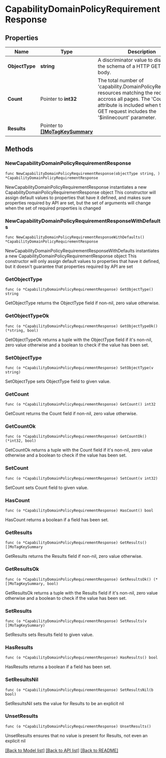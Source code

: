 # CapabilityDomainPolicyRequirementResponse

## Properties

Name | Type | Description | Notes
------------ | ------------- | ------------- | -------------
**ObjectType** | **string** | A discriminator value to disambiguate the schema of a HTTP GET response body. | 
**Count** | Pointer to **int32** | The total number of &#39;capability.DomainPolicyRequirement&#39; resources matching the request, accross all pages. The &#39;Count&#39; attribute is included when the HTTP GET request includes the &#39;$inlinecount&#39; parameter. | [optional] 
**Results** | Pointer to [**[]MoTagKeySummary**](MoTagKeySummary.md) |  | [optional] 

## Methods

### NewCapabilityDomainPolicyRequirementResponse

`func NewCapabilityDomainPolicyRequirementResponse(objectType string, ) *CapabilityDomainPolicyRequirementResponse`

NewCapabilityDomainPolicyRequirementResponse instantiates a new CapabilityDomainPolicyRequirementResponse object
This constructor will assign default values to properties that have it defined,
and makes sure properties required by API are set, but the set of arguments
will change when the set of required properties is changed

### NewCapabilityDomainPolicyRequirementResponseWithDefaults

`func NewCapabilityDomainPolicyRequirementResponseWithDefaults() *CapabilityDomainPolicyRequirementResponse`

NewCapabilityDomainPolicyRequirementResponseWithDefaults instantiates a new CapabilityDomainPolicyRequirementResponse object
This constructor will only assign default values to properties that have it defined,
but it doesn't guarantee that properties required by API are set

### GetObjectType

`func (o *CapabilityDomainPolicyRequirementResponse) GetObjectType() string`

GetObjectType returns the ObjectType field if non-nil, zero value otherwise.

### GetObjectTypeOk

`func (o *CapabilityDomainPolicyRequirementResponse) GetObjectTypeOk() (*string, bool)`

GetObjectTypeOk returns a tuple with the ObjectType field if it's non-nil, zero value otherwise
and a boolean to check if the value has been set.

### SetObjectType

`func (o *CapabilityDomainPolicyRequirementResponse) SetObjectType(v string)`

SetObjectType sets ObjectType field to given value.


### GetCount

`func (o *CapabilityDomainPolicyRequirementResponse) GetCount() int32`

GetCount returns the Count field if non-nil, zero value otherwise.

### GetCountOk

`func (o *CapabilityDomainPolicyRequirementResponse) GetCountOk() (*int32, bool)`

GetCountOk returns a tuple with the Count field if it's non-nil, zero value otherwise
and a boolean to check if the value has been set.

### SetCount

`func (o *CapabilityDomainPolicyRequirementResponse) SetCount(v int32)`

SetCount sets Count field to given value.

### HasCount

`func (o *CapabilityDomainPolicyRequirementResponse) HasCount() bool`

HasCount returns a boolean if a field has been set.

### GetResults

`func (o *CapabilityDomainPolicyRequirementResponse) GetResults() []MoTagKeySummary`

GetResults returns the Results field if non-nil, zero value otherwise.

### GetResultsOk

`func (o *CapabilityDomainPolicyRequirementResponse) GetResultsOk() (*[]MoTagKeySummary, bool)`

GetResultsOk returns a tuple with the Results field if it's non-nil, zero value otherwise
and a boolean to check if the value has been set.

### SetResults

`func (o *CapabilityDomainPolicyRequirementResponse) SetResults(v []MoTagKeySummary)`

SetResults sets Results field to given value.

### HasResults

`func (o *CapabilityDomainPolicyRequirementResponse) HasResults() bool`

HasResults returns a boolean if a field has been set.

### SetResultsNil

`func (o *CapabilityDomainPolicyRequirementResponse) SetResultsNil(b bool)`

 SetResultsNil sets the value for Results to be an explicit nil

### UnsetResults
`func (o *CapabilityDomainPolicyRequirementResponse) UnsetResults()`

UnsetResults ensures that no value is present for Results, not even an explicit nil

[[Back to Model list]](../README.md#documentation-for-models) [[Back to API list]](../README.md#documentation-for-api-endpoints) [[Back to README]](../README.md)


